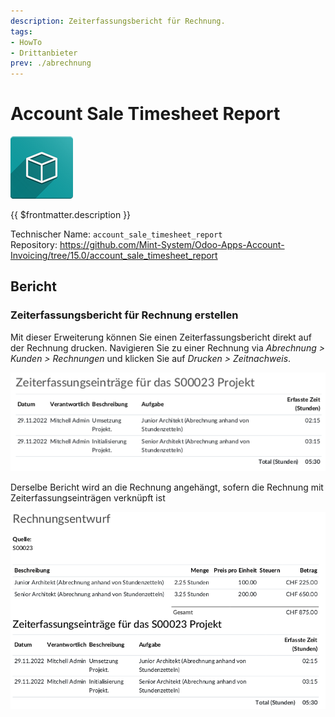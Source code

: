 ```yaml
---
description: Zeiterfassungsbericht für Rechnung.
tags:
- HowTo
- Drittanbieter
prev: ./abrechnung
---
```

# Account Sale Timesheet Report

![icon_oms_box](assets/icon_oms_box.png)

{{ $frontmatter.description }}

Technischer Name: `account_sale_timesheet_report`\
Repository: <https://github.com/Mint-System/Odoo-Apps-Account-Invoicing/tree/15.0/account_sale_timesheet_report>

## Bericht

### Zeiterfassungsbericht für Rechnung erstellen

Mit dieser Erweiterung können Sie einen Zeiterfassungsbericht direkt auf der Rechnung drucken. Navigieren Sie zu einer Rechnung via *Abrechnung > Kunden > Rechnungen* und klicken Sie auf *Drucken > Zeitnachweis*.

![](assets/Account%20Sale%20Timesheet%20Report%20Beispiel.png)

Derselbe Bericht wird an die Rechnung angehängt, sofern die Rechnung mit Zeiterfassungseinträgen verknüpft ist

![](assets/Account%20Sale%20Timesheet%20Report%20Beispiel%20Rechnung.png)